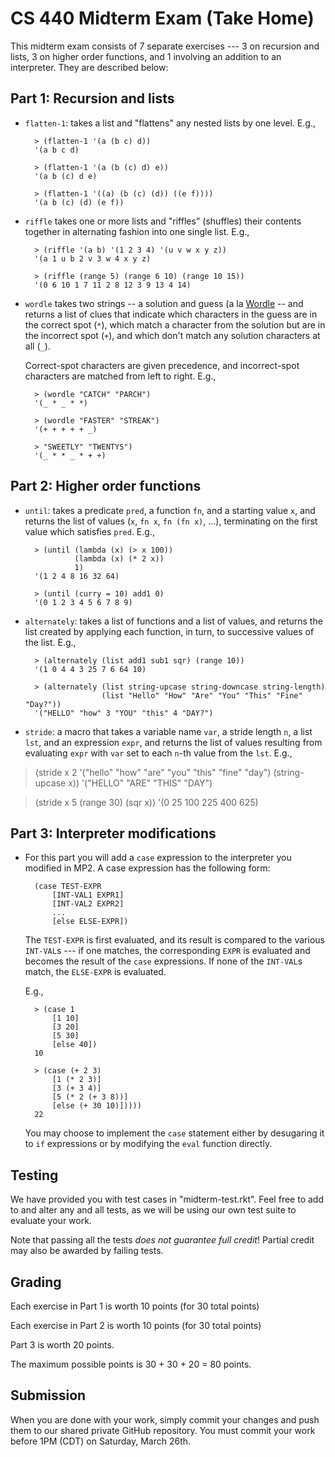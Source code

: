 CS 440 Midterm Exam (Take Home)
===============================

This midterm exam consists of 7 separate exercises --- 3 on recursion and lists, 3 on higher order functions, and 1 involving an addition to an interpreter. They are described below:

## Part 1: Recursion and lists

- `flatten-1`: takes a list and "flattens" any nested lists by one level. E.g.,

        > (flatten-1 '(a (b c) d))
        '(a b c d)
        
        > (flatten-1 '(a (b (c) d) e))
        '(a b (c) d e)
        
        > (flatten-1 '((a) (b (c) (d)) ((e f))))     
        '(a b (c) (d) (e f))
        
- `riffle` takes one or more lists and "riffles" (shuffles) their contents together in alternating fashion into one single list. E.g.,

        > (riffle '(a b) '(1 2 3 4) '(u v w x y z))
        '(a 1 u b 2 v 3 w 4 x y z)
                         
        > (riffle (range 5) (range 6 10) (range 10 15))
        '(0 6 10 1 7 11 2 8 12 3 9 13 4 14)                         

- `wordle` takes two strings -- a solution and guess (a la [Wordle](https://www.nytimes.com/games/wordle/index.html) -- and returns a list of clues that indicate which characters in the guess are in the correct spot (`*`), which match a character from the solution but are in the incorrect spot (`+`), and which don't match any solution characters at all (`_`).

    Correct-spot characters are given precedence, and incorrect-spot characters are matched from left to right. E.g.,

        > (wordle "CATCH" "PARCH")   
        '(_ * _ * *)

        > (wordle "FASTER" "STREAK") 
        '(+ + + + + _)

        > "SWEETLY" "TWENTYS") 
        '(_ * * _ * + +)
  
## Part 2: Higher order functions

- `until`: takes a predicate `pred`, a function `fn`, and a starting value `x`, and returns the list of values (`x`, `fn x`, `fn (fn x)`, ...), terminating on the first value which satisfies `pred`. E.g.,

        > (until (lambda (x) (> x 100))
                 (lambda (x) (* 2 x))
                 1)
        '(1 2 4 8 16 32 64)
        
        > (until (curry = 10) add1 0)
        '(0 1 2 3 4 5 6 7 8 9)
        
- `alternately`: takes a list of functions and a list of values, and returns the list created by applying each function, in turn, to successive values of the list. E.g.,

        > (alternately (list add1 sub1 sqr) (range 10))
        '(1 0 4 4 3 25 7 6 64 10)

        > (alternately (list string-upcase string-downcase string-length)
                       (list "Hello" "How" "Are" "You" "This" "Fine" "Day?"))
        '("HELLO" "how" 3 "YOU" "this" 4 "DAY?")
        
- `stride`: a macro that takes a variable name `var`, a stride length `n`, a list `lst`, and an expression `expr`, and returns the list of values resulting from evaluating `expr` with `var` set to each `n`-th value from the `lst`. E.g.,

> (stride x 2 '("hello" "how" "are" "you" "this" "fine" "day")
          (string-upcase x))
'("HELLO" "ARE" "THIS" "DAY")

> (stride x 5 (range 30)
          (sqr x))
'(0 25 100 225 400 625)

## Part 3: Interpreter modifications

- For this part you will add a `case` expression to the interpreter you modified in MP2. A case expression has the following form:

        (case TEST-EXPR
            [INT-VAL1 EXPR1]
            [INT-VAL2 EXPR2]
            ...
            [else ELSE-EXPR])

    The `TEST-EXPR` is first evaluated, and its result is compared to the various `INT-VAL`s --- if one matches, the corresponding `EXPR` is evaluated and becomes the result of the `case` expressions. If none of the `INT-VAL`s match, the `ELSE-EXPR` is evaluated.
    
    E.g.,
    
        > (case 1
            [1 10]
            [3 20]
            [5 30]
            [else 40])
        10    
        
        > (case (+ 2 3)
            [1 (* 2 3)]
            [3 (+ 3 4)]
            [5 (* 2 (+ 3 8))]
            [else (+ 30 10)]))))
        22
        
    You may choose to implement the `case` statement either by desugaring it to `if` expressions or by modifying the `eval` function directly. 

## Testing

We have provided you with test cases in "midterm-test.rkt". Feel free to add to and alter any and all tests, as we will be using our own test suite to evaluate your work.

Note that passing all the tests *does not guarantee full credit*! Partial credit may also be awarded by failing tests.

## Grading

Each exercise in Part 1 is worth 10 points (for 30 total points)

Each exercise in Part 2 is worth 10 points (for 30 total points)

Part 3 is worth 20 points.

The maximum possible points is 30 + 30 + 20 = 80 points.


## Submission

When you are done with your work, simply commit your changes and push them to
our shared private GitHub repository. You must commit your work before 1PM (CDT) on Saturday, March 26th. 
